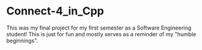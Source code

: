 # Connect-4_in_Cpp
 This was my final project for my first semester as a Software Engineering student! This is just for fun and mostly serves as a reminder of my "humble beginnings".
